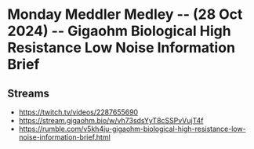 # Monday Meddler Medley -- (28 Oct 2024) -- Gigaohm Biological High Resistance Low Noise Information Brief

## Streams
- https://twitch.tv/videos/2287655690
- https://stream.gigaohm.bio/w/vh73sdsYyT8cSSPvVujT4f
- https://rumble.com/v5kh4ju-gigaohm-biological-high-resistance-low-noise-information-brief.html

